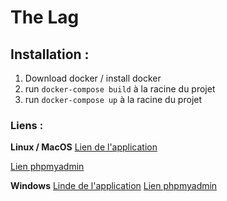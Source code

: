 # **The Lag**

## Installation :

1. Download docker / install docker
2. run `docker-compose build` à la racine du projet
3. run `docker-compose up` à la racine du projet


### Liens :

**Linux / MacOS**
[Lien de l'application](http://localhost:80)

[Lien phpmyadmin](http://localhost:8080)

**Windows**
[Linde de l'application](http://192.168.99.100:80)
[Lien phpmyadmin](http://192.168.99.100:80)
